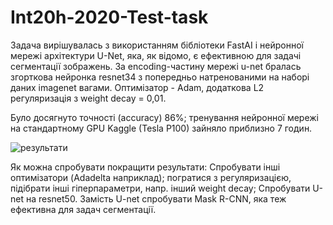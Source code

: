 # Int20h-2020-Test-task

Задача вирішувалась з використанням бібліотеки FastAI і нейронної мережі архітектури U-Net, яка, як відомо, є ефективною для задачі сегментації зображень. За encoding-частину мережі u-net бралась згорткова нейронка resnet34 з попередньо натренованими на наборі даних imagenet вагами. Оптимізатор - Adam, додаткова L2 регуляризація з weight decay = 0,01.

Було досягнуто точності (accuracy) 86%; тренування нейронної мережі на стандартному GPU Kaggle (Tesla P100) зайняло приблизно 7 годин.

![результати](https://github.com/KostyaPalianychko/Int20h-2020-Test-task/raw/master/result.jpg)

Як можна спробувати покращити результати:
Спробувати інші оптимізатори (Adadelta наприклад);
погратися з регуляризацією, підібрати інші гіперпараметри, напр. інший weight decay;
Спробувати U-net на resnet50. Замість U-net спробувати Mask R-CNN, яка теж ефективна для задач сегментації.

